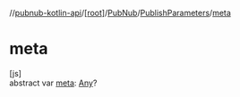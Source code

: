 //[pubnub-kotlin-api](../../../../index.md)/[[root]](../../index.md)/[PubNub](../index.md)/[PublishParameters](index.md)/[meta](meta.md)

# meta

[js]\
abstract var [meta](meta.md): [Any](https://kotlinlang.org/api/latest/jvm/stdlib/kotlin-stdlib/kotlin/-any/index.html)?
